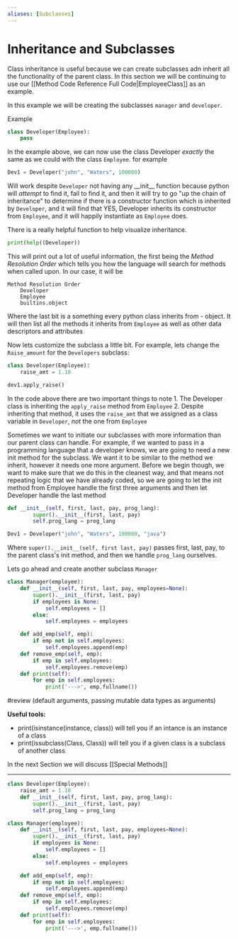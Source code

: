 ```yaml
---
aliases: [Subclasses]
---
```

# Inheritance and Subclasses
Class inheritance is useful because we can create subclasses adn inherit all the functionality of the parent class. In this section we will be continuing to use our [[Method Code Reference Full Code|EmployeeClass]] as an example.

In this example we will be creating the subclasses `manager` and `developer`. 

Example
```Python
class Developer(Employee):
	pass
```
In the example above, we can now use the class Developer _exactly_ the same as we could with the class `Employee`.
for example

``` Python
Dev1 = Developer("john", "Waters", 100000)
```

Will work despite `Developer` not having any \_\_init\_\_ function because python will _attempt_ to find it, fail to find it, and then it will try to go "up the chain of inheritance" to determine if there is a constructor function which is inherited by `Developer`, and it will find that YES, Developer inherits its constructor from `Employee`, and it will happily instantiate as `Employee` does. 


There is a really helpful function to help visualize inheritance.
```Python
print(help((Developer))
```
This will print out a lot of useful information, the first being the *Method Resolution Order* which tells you how the language will search for methods when called upon. In our case, it will be 
```
Method Resolution Order
	Developer
	Employee
	builtins.object
```
Where the last bit is a something every python class inherits from - object. It will then list all the methods it inherits from `Employee` as well as other data descriptors and attributes

Now lets customize the subclass a little bit. For example, lets change the `Raise_amount` for the `Developers` subclass:
```Python
class Developer(Employee):
	raise_amt = 1.10

dev1.apply_raise()
```
In the code above there are two important things to note
	1. The Developer class is inheriting the `apply_raise` method from `Employee`
	2. Despite inheriting that method, it uses the `raise_amt` that we assigned as a class variable in `Developer`, *not* the one from `Employee` 

Sometimes we want to initiate our subclasses with more information than our parent class can handle. For example, if we wanted to pass in a programming language that a developer knows, we are going to need a new init method for the subclass. We want it to be similar to the method we inherit, however it needs one more argument. Before we begin though, we want to make sure that we do this in the cleanest way, and that means not repeating logic that we have already coded, so we are going to let the init method from Employee handle the first three arguments and then let Developer handle the last method
```Python
def __init__(self, first, last, pay, prog_lang):
		super().__init__(first, last, pay)
		self.prog_lang = prog_lang

Dev1 = Developer("john", "Waters", 100000, "java")

```
Where `super().__init__(self, first last, pay)` passes first, last, pay, to the parent class's init method, and then we handle `prog_lang` ourselves. 


Lets go ahead and create another subclass `Manager`

```Python
class Manager(employee):
	def __init__(self, first, last, pay, employees=None):
		super().__init__(first, last, pay)
		if employees is None:
			self.employees = []
		else:
			self.employees = employees

	def add_emp(self, emp):
		if emp not in self.employees:
			self.employees.append(emp)
	def remove_emp(self, emp):
		if emp in self.employees:
			self.employees.remove(emp)
	def print(self):
		for emp in self.employees:
			print('--->', emp.fullname())
```
#review (default arguments, passing mutable data types as arguments)

**Useful tools:**
- print(isinstance(instance, class)) will tell you if an intance is an instance of a class
- print(issubclass(Class, Class)) will tell you if a given class is a subclass of another class

In the next Section we will discuss [[Special Methods]]





---------------------------------------------------------
```Python
class Developer(Employee):
	raise_amt = 1.10
	def __init__(self, first, last, pay, prog_lang):
		super().__init__(first, last, pay)
		self.prog_lang = prog_lang

class Manager(employee):
	def __init__(self, first, last, pay, employees=None):
		super().__init__(first, last, pay)
		if employees is None:
			self.employees = []
		else:
			self.employees = employees

	def add_emp(self, emp):
		if emp not in self.employees:
			self.employees.append(emp)
	def remove_emp(self, emp):
		if emp in self.employees:
			self.employees.remove(emp)
	def print(self):
		for emp in self.employees:
			print('--->', emp.fullname())

```